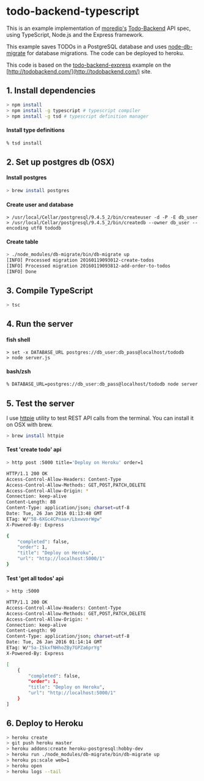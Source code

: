 # todo-backend-typescript

This is an example implementation of [moredip's](https://github.com/moredip)
[Todo-Backend](http://todobackend.com/) API spec, using TypeScript, Node.js
and the Express framework.

This example saves TODOs in a PostgreSQL database and uses
[node-db-migrate](https://github.com/kunklejr/node-db-migrate)
for database migrations. The code can be deployed to heroku.

This code is based on the [todo-backend-express](https://github.com/dtao/todo-backend-express)
example on the [http://todobackend.com/](http://todobackend.com/) site.

## 1. Install dependencies

``` bash
> npm install
> npm install -g typescript # typescript compiler
> npm install -g tsd # typescript definition manager
```

#### Install type definitions

```bash
% tsd install
```

## 2. Set up postgres db (OSX)

#### Install postgres

```bash
> brew install postgres
```

#### Create user and database

```
> /usr/local/Cellar/postgresql/9.4.5_2/bin/createuser -d -P -E db_user
> /usr/local/Cellar/postgresql/9.4.5_2/bin/createdb --owner db_user --encoding utf8 tododb
```

#### Create table

```bash
> ./node_modules/db-migrate/bin/db-migrate up
[INFO] Processed migration 20160119093012-create-todos
[INFO] Processed migration 20160119093812-add-order-to-todos
[INFO] Done
```

## 3. Compile TypeScript

```bash
> tsc
```

## 4. Run the server

#### fish shell

```
> set -x DATABASE_URL postgres://db_user:db_pass@localhost/tododb
> node server.js
```

#### bash/zsh

```bash
% DATABASE_URL=postgres://db_user:db_pass@localhost/tododb node server.js
```

## 5. Test the server

I use [httpie](https://github.com/jkbrzt/httpie) utility to test REST API calls from the terminal. You can install it
on OSX with brew.

```bash
> brew install httpie
```

#### Test 'create todo' api

```bash
> http post :5000 title='Deploy on Heroku' order=1

HTTP/1.1 200 OK
Access-Control-Allow-Headers: Content-Type
Access-Control-Allow-Methods: GET,POST,PATCH,DELETE
Access-Control-Allow-Origin: *
Connection: keep-alive
Content-Length: 88
Content-Type: application/json; charset=utf-8
Date: Tue, 26 Jan 2016 01:13:48 GMT
ETag: W/"58-6XGc4CPnaa+/LbxwvorWgw"
X-Powered-By: Express

{
    "completed": false,
    "order": 1,
    "title": "Deploy on Heroku",
    "url": "http://localhost:5000/1"
}
```

#### Test 'get all todos' api

```bash
> http :5000

HTTP/1.1 200 OK
Access-Control-Allow-Headers: Content-Type
Access-Control-Allow-Methods: GET,POST,PATCH,DELETE
Access-Control-Allow-Origin: *
Connection: keep-alive
Content-Length: 90
Content-Type: application/json; charset=utf-8
Date: Tue, 26 Jan 2016 01:14:14 GMT
ETag: W/"5a-I5kxfNHhoZBy7GPZa6prYg"
X-Powered-By: Express

[
    {
        "completed": false,
        "order": 1,
        "title": "Deploy on Heroku",
        "url": "http://localhost:5000/1"
    }
]
```

## 6. Deploy to Heroku

```bash
> heroku create
> git push heroku master
> heroku addons:create heroku-postgresql:hobby-dev
> heroku run ./node_modules/db-migrate/bin/db-migrate up
> heroku ps:scale web=1
> heroku open
> heroku logs --tail
```

